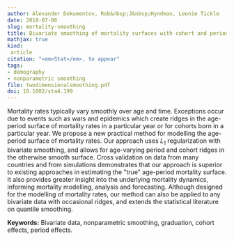 ```yaml
---
author: Alexander Dokumentov, Rob&nbsp;J&nbsp;Hyndman, Leonie Tickle
date: 2018-07-06
slug: mortality-smoothing
title: Bivariate smoothing of mortality surfaces with cohort and period ridges
mathjax: true
kind:
 article
citation: "<em>Stat</em>, to appear"
tags:
- demography
- nonparametric smoothing
file: twodimensionalsmoothing.pdf
doi: 10.1002/sta4.199
---
```


Mortality rates typically vary smoothly over age and time. Exceptions occur due to events such as wars and epidemics which create ridges in the age-period surface of mortality rates in a particular year or for cohorts born in a particular year. We propose a new practical method for modelling the age-period surface of mortality rates. Our approach uses $L_1$ regularization with bivariate smoothing, and allows for age-varying period and cohort ridges in the otherwise smooth surface. Cross validation on data from many countries and from simulations demonstrates that our approach is superior to existing approaches in estimating the "true" age-period mortality surface. It also provides greater insight into the underlying mortality dynamics, informing mortality modelling, analysis and forecasting. Although designed for the modelling of mortality rates, our method can also be applied to any bivariate data with occasional ridges, and extends the statistical literature on quantile smoothing.

**Keywords:** Bivariate data, nonparametric smoothing, graduation, cohort effects, period effects.


